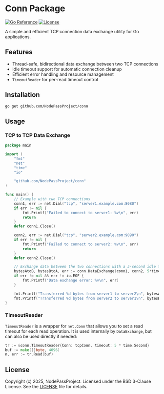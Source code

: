 # Conn Package

[![Go Reference](https://pkg.go.dev/badge/github.com/NodePassProject/conn.svg)](https://pkg.go.dev/github.com/NodePassProject/conn)
[![License](https://img.shields.io/badge/License-BSD_3--Clause-blue.svg)](https://opensource.org/licenses/BSD-3-Clause)

A simple and efficient TCP connection data exchange utility for Go applications.

## Features

- Thread-safe, bidirectional data exchange between two TCP connections
- Idle timeout support for automatic connection cleanup
- Efficient error handling and resource management
- `TimeoutReader` for per-read timeout control

## Installation

```bash
go get github.com/NodePassProject/conn
```

## Usage

### TCP to TCP Data Exchange

```go
package main

import (
    "fmt"
    "net"
    "time"
    "io"

    "github.com/NodePassProject/conn"
)

func main() {
    // Example with two TCP connections
    conn1, err := net.Dial("tcp", "server1.example.com:8080")
    if err != nil {
        fmt.Printf("Failed to connect to server1: %v\n", err)
        return
    }
    defer conn1.Close()

    conn2, err := net.Dial("tcp", "server2.example.com:9090")
    if err != nil {
        fmt.Printf("Failed to connect to server2: %v\n", err)
        return
    }
    defer conn2.Close()

    // Exchange data between the two connections with a 5-second idle timeout
    bytesAtoB, bytesBtoA, err := conn.DataExchange(conn1, conn2, 5*time.Second)
    if err != nil && err != io.EOF {
        fmt.Printf("Data exchange error: %v\n", err)
    }

    fmt.Printf("Transferred %d bytes from server1 to server2\n", bytesAtoB)
    fmt.Printf("Transferred %d bytes from server2 to server1\n", bytesBtoA)
}
```

### TimeoutReader

`TimeoutReader` is a wrapper for `net.Conn` that allows you to set a read timeout for each read operation. It is used internally by `DataExchange`, but can also be used directly if needed:

```go
tr := &conn.TimeoutReader{Conn: tcpConn, timeout: 5 * time.Second}
buf := make([]byte, 4096)
n, err := tr.Read(buf)
```

## License

Copyright (c) 2025, NodePassProject. Licensed under the BSD 3-Clause License.
See the [LICENSE](LICENSE) file for details.